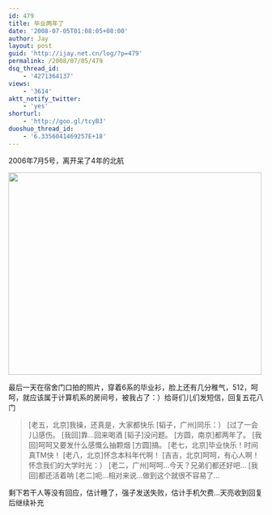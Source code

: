 ```yaml
---
id: 479
title: 毕业两年了
date: '2008-07-05T01:08:05+08:00'
author: Jay
layout: post
guid: 'http://ijay.net.cn/log/?p=479'
permalink: /2008/07/05/479
dsq_thread_id:
    - '4271364137'
views:
    - '3614'
aktt_notify_twitter:
    - 'yes'
shorturl:
    - 'http://goo.gl/tcyB3'
duoshuo_thread_id:
    - '6.3356041469257E+18'
---
```


2006年7月5号，离开呆了4年的北航

<a href="http://www.jayxu.com/log/wp-content/uploads/2008/07/dsc00350.png"><img class="alignnone size-full wp-image-480" title="dsc00350" src="http://www.jayxu.com/log/wp-content/uploads/2008/07/dsc00350.png" alt="" width="500" height="400" /></a>

最后一天在宿舍门口拍的照片，穿着6系的毕业衫，脸上还有几分稚气，512，呵呵，就应该属于计算机系的房间号，被我占了：）给哥们儿们发短信，回复五花八门
<blockquote>[老五，北京]我操，还真是，大家都快乐
[韬子，广州]同乐：）  [过了一会儿]感伤。  [我回]靠…回来喝酒  [韬子]没问题。
[方圆，南京]都两年了。  [我回]呵呵又要发什么感慨么抽颗烟  [方圆]搞。
[老七，北京]毕业快乐！时间真TM快！
[老八，北京]怀念本科年代啊！
[吉吉，北京]呵呵，有心人啊！怀念我们的大学时光：）
[老二，广州]呵呵…今天？兄弟们都还好吧…  [我回]都还活着呐  [老二]呃…相对来说…做到这个就很不容易了…</blockquote>
剩下若干人等没有回应，估计睡了，强子发送失败，估计手机欠费…天亮收到回复后继续补充